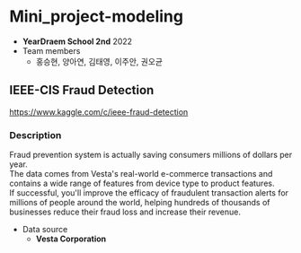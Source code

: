 # Mini_project-modeling
- **YearDraem School 2nd** 2022
- Team members
    - 홍승현, 양아연, 김태영, 이주안, 권오균  

## IEEE-CIS Fraud Detection
https://www.kaggle.com/c/ieee-fraud-detection  

### Description
Fraud prevention system is actually saving consumers millions of dollars per year.  
The data comes from Vesta's real-world e-commerce transactions and contains a wide range of features from device type to product features.  
If successful, you'll improve the efficacy of fraudulent transaction alerts for millions of people around the world, helping hundreds of thousands of businesses reduce their fraud loss and increase their revenue.  

- Data source
    - **Vesta Corporation**